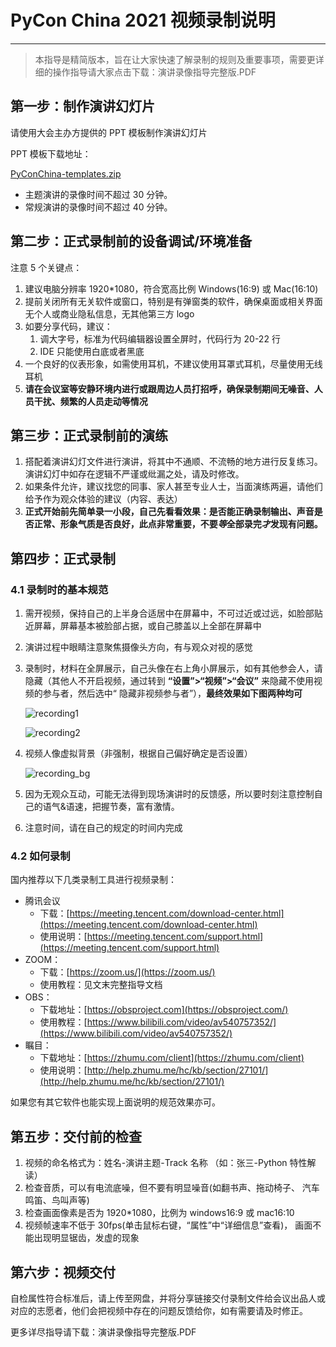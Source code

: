 # PyCon China 2021 视频录制说明

---

> 本指导是精简版本，旨在让大家快速了解录制的规则及重要事项，需要更详细的操作指导请大家点击下载：演讲录像指导完整版.PDF

## 第一步：制作演讲幻灯片

请使用大会主办方提供的 PPT 模板制作演讲幻灯片

PPT 模板下载地址：

<a href="/2021/assets/PyConChina-templates.zip" download>PyConChina-templates.zip</a>

- 主题演讲的录像时间不超过 30 分钟。
- 常规演讲的录像时间不超过 40 分钟。

## 第二步：正式录制前的设备调试/环境准备

注意 5 个关键点：

1. 建议电脑分辨率 1920\*1080，符合宽高比例 Windows(16:9) 或 Mac(16:10)
2. 提前关闭所有无关软件或窗口，特别是有弹窗类的软件，确保桌面或相关界面无个人或商业隐私信息，无其他第三方 logo
3. 如要分享代码，建议：
   1. 调大字号，标准为代码编辑器设置全屏时，代码行为 20-22 行
   2. IDE 只能使用白底或者黑底
4. 一个良好的仪表形象，如需使用耳机，不建议使用耳罩式耳机，尽量使用无线耳机
5. **请在会议室等安静环境内进行或跟周边人员打招呼，确保录制期间无噪音、人员干扰、频繁的人员走动等情况**

## 第三步：正式录制前的演练

1. 搭配着演讲幻灯文件进行演讲，将其中不通顺、不流畅的地方进行反复练习。演讲幻灯中如存在逻辑不严谨或纰漏之处，请及时修改。
2. 如果条件允许，建议找您的同事、家人甚至专业人士，当面演练两遍，请他们给予作为观众体验的建议（内容、表达）
3. **正式开始前先简单录一小段，自己先看看效果：是否能正确录制输出、声音是否正常、形象气质是否良好，此点非常重要，不要*等*全部录完*才*发现有问题。**

## 第四步：正式录制

### 4.1 录制时的基本规范

1. 需开视频，保持自己的上半身合适居中在屏幕中，不可过近或过远，如脸部贴近屏幕，屏幕基本被脸部占据，或自己膝盖以上全部在屏幕中
2. 演讲过程中眼睛注意聚焦摄像头方向，有与观众对视的感觉
3. 录制时，材料在全屏展示，自己头像在右上角小屏展示，如有其他参会人，请隐藏（其他人不开启视频，通过转到 **“设置”>“视频”>“会议”** 来隐藏不使用视频的参与者，然后选中“ 隐藏非视频参与者”），**最终效果如下图两种均可**

   ![recording1](/2021/assets/images/recording1.png)

   ![recording2](/2021/assets/images/recording2.png)

4. 视频人像虚拟背景（非强制，根据自己偏好确定是否设置）

   ![recording_bg](/2021/assets/images/slide-dark.jpg)

5. 因为无观众互动，可能无法得到现场演讲时的反馈感，所以要时刻注意控制自己的语气&语速，把握节奏，富有激情。
6. 注意时间，请在自己的规定的时间内完成

### 4.2 如何录制

国内推荐以下几类录制工具进行视频录制：

- 腾讯会议
  - 下载：[https://meeting.tencent.com/download-center.html](https://meeting.tencent.com/download-center.html)
  - 使用说明：[https://meeting.tencent.com/support.html](https://meeting.tencent.com/support.html)
- ZOOM：
  - 下载：[https://zoom.us/](https://zoom.us/)
  - 使用教程：见文末完整指导文档
- OBS：
  - 下载地址：[https://obsproject.com](https://obsproject.com/)
  - 使用教程：[https://www.bilibili.com/video/av540757352/](https://www.bilibili.com/video/av540757352/)
- 瞩目：
  - 下载地址：[https://zhumu.com/client](https://zhumu.com/client)
  - 使用说明：[http://help.zhumu.me/hc/kb/section/27101/](http://help.zhumu.me/hc/kb/section/27101/)

如果您有其它软件也能实现上面说明的规范效果亦可。

## 第五步：交付前的检查

1. 视频的命名格式为：姓名-演讲主题-Track 名称 （如：张三-Python 特性解读）
2. 检查音质，可以有电流底噪，但不要有明显噪音(如翻书声、拖动椅子、 汽车鸣笛、鸟叫声等)
3. 检查画面像素是否为 1920\*1080，比例为 windows16:9 或 mac16:10
4. 视频帧速率不低于 30fps(单击鼠标右键，“属性”中“详细信息”查看)， 画面不能出现明显锯齿，发虚的现象

## 第六步：视频交付

自检属性符合标准后，请上传至网盘，并将分享链接交付录制文件给会议出品人或对应的志愿者，他们会把视频中存在的问题反馈给你，如有需要请及时修正。

更多详尽指导请下载：演讲录像指导完整版.PDF
